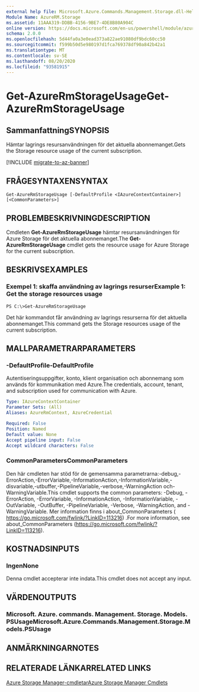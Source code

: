 ```yaml
---
external help file: Microsoft.Azure.Commands.Management.Storage.dll-Help.xml
Module Name: AzureRM.Storage
ms.assetid: 11AAA319-DDBB-4156-9BE7-4DE8B80A904C
online version: https://docs.microsoft.com/en-us/powershell/module/azurerm.storage/get-azurermstorageusage
schema: 2.0.0
ms.openlocfilehash: 5d44fa0a3e0ead373a822ae91080df9bdc60cc50
ms.sourcegitcommit: f599b50d5e980197d1fca769378df90a842b42a1
ms.translationtype: MT
ms.contentlocale: sv-SE
ms.lasthandoff: 08/20/2020
ms.locfileid: "93581915"
---
```

# <span data-ttu-id="45465-101">Get-AzureRmStorageUsage</span><span class="sxs-lookup"><span data-stu-id="45465-101">Get-AzureRmStorageUsage</span></span>

## <span data-ttu-id="45465-102">Sammanfattning</span><span class="sxs-lookup"><span data-stu-id="45465-102">SYNOPSIS</span></span>
<span data-ttu-id="45465-103">Hämtar lagrings resursanvändningen för det aktuella abonnemanget.</span><span class="sxs-lookup"><span data-stu-id="45465-103">Gets the Storage resource usage of the current subscription.</span></span>

[!INCLUDE [migrate-to-az-banner](../../includes/migrate-to-az-banner.md)]

## <span data-ttu-id="45465-104">FRÅGESYNTAXEN</span><span class="sxs-lookup"><span data-stu-id="45465-104">SYNTAX</span></span>

```
Get-AzureRmStorageUsage [-DefaultProfile <IAzureContextContainer>] [<CommonParameters>]
```

## <span data-ttu-id="45465-105">PROBLEMBESKRIVNING</span><span class="sxs-lookup"><span data-stu-id="45465-105">DESCRIPTION</span></span>
<span data-ttu-id="45465-106">Cmdleten **Get-AzureRmStorageUsage** hämtar resursanvändningen för Azure Storage för det aktuella abonnemanget.</span><span class="sxs-lookup"><span data-stu-id="45465-106">The **Get-AzureRmStorageUsage** cmdlet gets the resource usage for Azure Storage for the current subscription.</span></span>

## <span data-ttu-id="45465-107">BESKRIVS</span><span class="sxs-lookup"><span data-stu-id="45465-107">EXAMPLES</span></span>

### <span data-ttu-id="45465-108">Exempel 1: skaffa användning av lagrings resurser</span><span class="sxs-lookup"><span data-stu-id="45465-108">Example 1: Get the storage resources usage</span></span>
```
PS C:\>Get-AzureRmStorageUsage
```

<span data-ttu-id="45465-109">Det här kommandot får användning av lagrings resurserna för det aktuella abonnemanget.</span><span class="sxs-lookup"><span data-stu-id="45465-109">This command gets the Storage resources usage of the current subscription.</span></span>

## <span data-ttu-id="45465-110">MALLPARAMETRAR</span><span class="sxs-lookup"><span data-stu-id="45465-110">PARAMETERS</span></span>

### <span data-ttu-id="45465-111">-DefaultProfile</span><span class="sxs-lookup"><span data-stu-id="45465-111">-DefaultProfile</span></span>
<span data-ttu-id="45465-112">Autentiseringsuppgifter, konto, klient organisation och abonnemang som används för kommunikation med Azure.</span><span class="sxs-lookup"><span data-stu-id="45465-112">The credentials, account, tenant, and subscription used for communication with Azure.</span></span>

```yaml
Type: IAzureContextContainer
Parameter Sets: (All)
Aliases: AzureRmContext, AzureCredential

Required: False
Position: Named
Default value: None
Accept pipeline input: False
Accept wildcard characters: False
```

### <span data-ttu-id="45465-113">CommonParameters</span><span class="sxs-lookup"><span data-stu-id="45465-113">CommonParameters</span></span>
<span data-ttu-id="45465-114">Den här cmdleten har stöd för de gemensamma parametrarna:-debug,-ErrorAction,-ErrorVariable,-InformationAction,-InformationVariable,-disvariable,-utbuffer,-PipelineVariable,-verbose,-WarningAction och-WarningVariable.</span><span class="sxs-lookup"><span data-stu-id="45465-114">This cmdlet supports the common parameters: -Debug, -ErrorAction, -ErrorVariable, -InformationAction, -InformationVariable, -OutVariable, -OutBuffer, -PipelineVariable, -Verbose, -WarningAction, and -WarningVariable.</span></span> <span data-ttu-id="45465-115">Mer information finns i about_CommonParameters ( https://go.microsoft.com/fwlink/?LinkID=113216) .</span><span class="sxs-lookup"><span data-stu-id="45465-115">For more information, see about_CommonParameters (https://go.microsoft.com/fwlink/?LinkID=113216).</span></span>

## <span data-ttu-id="45465-116">KOSTNADS</span><span class="sxs-lookup"><span data-stu-id="45465-116">INPUTS</span></span>

### <span data-ttu-id="45465-117">Ingen</span><span class="sxs-lookup"><span data-stu-id="45465-117">None</span></span>
<span data-ttu-id="45465-118">Denna cmdlet accepterar inte indata.</span><span class="sxs-lookup"><span data-stu-id="45465-118">This cmdlet does not accept any input.</span></span>

## <span data-ttu-id="45465-119">VÄRDEN</span><span class="sxs-lookup"><span data-stu-id="45465-119">OUTPUTS</span></span>

### <span data-ttu-id="45465-120">Microsoft. Azure. commands. Management. Storage. Models. PSUsage</span><span class="sxs-lookup"><span data-stu-id="45465-120">Microsoft.Azure.Commands.Management.Storage.Models.PSUsage</span></span>

## <span data-ttu-id="45465-121">ANMÄRKNINGAR</span><span class="sxs-lookup"><span data-stu-id="45465-121">NOTES</span></span>

## <span data-ttu-id="45465-122">RELATERADE LÄNKAR</span><span class="sxs-lookup"><span data-stu-id="45465-122">RELATED LINKS</span></span>

[<span data-ttu-id="45465-123">Azure Storage Manager-cmdletar</span><span class="sxs-lookup"><span data-stu-id="45465-123">Azure Storage Manager Cmdlets</span></span>](./AzureRM.Storage.md)


